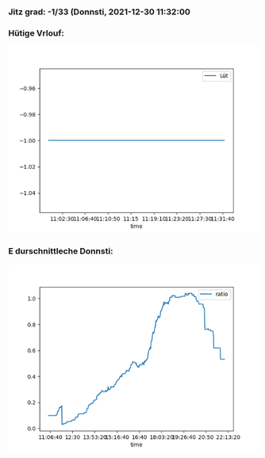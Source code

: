 ### Jitz grad: -1/33 (Donnsti, 2021-12-30 11:32:00

### Hütige Vrlouf:
![Graph](Today.png)

### E durschnittleche Donnsti:
![Graph](Donnsti.png)